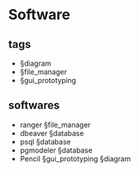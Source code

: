 # Software

## tags

* §diagram
* §file_manager
* §gui_prototyping

## softwares

* ranger §file_manager
* dbeaver §database
* psql §database
* pgmodeler §database
* Pencil §gui_prototyping §diagram
